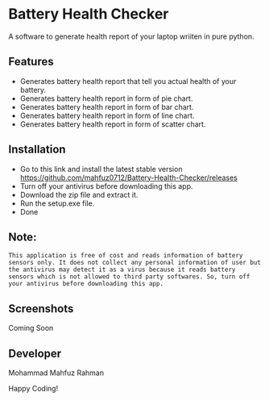 # Battery Health Checker
A software to generate health report of your laptop wriiten in pure python. 

## Features
* Generates battery health report that tell you actual health of your battery.
* Generates battery health report in form of pie chart.
* Generates battery health report in form of bar chart.
* Generates battery health report in form of line chart.
* Generates battery health report in form of scatter chart.


## Installation
* Go to this link and install the latest stable version https://github.com/mahfuz0712/Battery-Health-Checker/releases
* Turn off your antivirus before downloading this app.
* Download the zip file and extract it.
* Run the setup.exe file.
* Done

## Note: 
```
This application is free of cost and reads information of battery sensors only. It does not collect any personal information of user but the antivirus may detect it as a virus because it reads battery sensors which is not allowed to third party softwares. So, turn off your antivirus before downloading this app.
```


## Screenshots
Coming Soon

## Developer
Mohammad Mahfuz Rahman

Happy Coding!